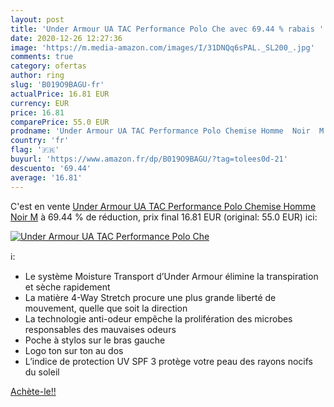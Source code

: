 ```yaml
---
layout: post
title: 'Under Armour UA TAC Performance Polo Che avec 69.44 % rabais '
date: 2020-12-26 12:27:36
image: 'https://m.media-amazon.com/images/I/31DNQq6sPAL._SL200_.jpg'
comments: true
category: ofertas
author: ring
slug: 'B019O9BAGU-fr'
actualPrice: 16.81 EUR
currency: EUR
price: 16.81
comparePrice: 55.0 EUR
prodname: 'Under Armour UA TAC Performance Polo Chemise Homme  Noir  M'
country: 'fr'
flag: '🇫🇷'
buyurl: 'https://www.amazon.fr/dp/B019O9BAGU/?tag=tolees0d-21'
descuento: '69.44'
average: '16.81'
---
```


C'est en vente [Under Armour UA TAC Performance Polo Chemise Homme  Noir  M](https://www.amazon.fr/dp/B019O9BAGU/?tag=tolees0d-21)  à  69.44 % de réduction, prix final  16.81 EUR (original: 55.0 EUR) ici:

[![Under Armour UA TAC Performance Polo Che](https://m.media-amazon.com/images/I/31DNQq6sPAL._SL200_.jpg)](https://www.amazon.fr/dp/B019O9BAGU/?tag=tolees0d-21)

ℹ️:

- Le système Moisture Transport d’Under Armour élimine la transpiration et sèche rapidement
- La matière 4-Way Stretch procure une plus grande liberté de mouvement, quelle que soit la direction
- La technologie anti-odeur empêche la prolifération des microbes responsables des mauvaises odeurs
- Poche à stylos sur le bras gauche
- Logo ton sur ton au dos
- L’indice de protection UV SPF 3 protège votre peau des rayons nocifs du soleil

[Achète-le!!](https://www.amazon.fr/dp/B019O9BAGU/?tag=tolees0d-21)
